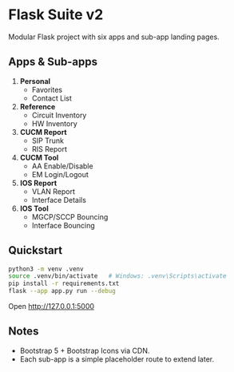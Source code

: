 
# Flask Suite v2

Modular Flask project with six apps and sub-app landing pages.

## Apps & Sub-apps
1. **Personal**
   - Favorites
   - Contact List
2. **Reference**
   - Circuit Inventory
   - HW Inventory
3. **CUCM Report**
   - SIP Trunk
   - RIS Report
4. **CUCM Tool**
   - AA Enable/Disable
   - EM Login/Logout
5. **IOS Report**
   - VLAN Report
   - Interface Details
6. **IOS Tool**
   - MGCP/SCCP Bouncing
   - Interface Bouncing

## Quickstart
```bash
python3 -m venv .venv
source .venv/bin/activate   # Windows: .venv\Scripts\activate
pip install -r requirements.txt
flask --app app.py run --debug
```
Open http://127.0.0.1:5000

## Notes
- Bootstrap 5 + Bootstrap Icons via CDN.
- Each sub-app is a simple placeholder route to extend later.
